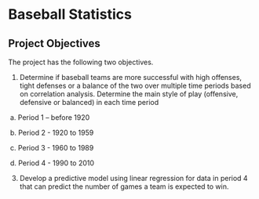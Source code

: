 # Baseball Statistics
## Project Objectives
The project has the following two objectives.
1.	Determine if baseball teams are more successful with high offenses, tight defenses or a balance of the two over multiple time periods based on correlation analysis. Determine the main style of play (offensive, defensive or balanced) in each time period
   
  &nbsp;a.	Period 1 – before 1920
  
  &nbsp;b.	Period 2 - 1920 to 1959
  
  &nbsp;c.	Period 3 - 1960 to 1989
  
  &nbsp;d.	Period 4 - 1990 to 2010
  
3.	Develop a predictive model using linear regression for data in period 4 that can predict the number of games a team is expected to win.

